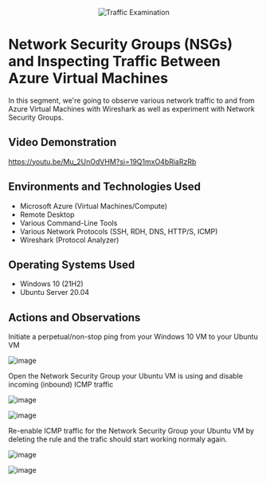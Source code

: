 <p align="center">
<img src="https://i.imgur.com/Ua7udoS.png" alt="Traffic Examination"/>
</p>

<h1>Network Security Groups (NSGs) and Inspecting Traffic Between Azure Virtual Machines</h1>
In this segment, we're going to observe various network traffic to and from Azure Virtual Machines with Wireshark as well as experiment with Network Security Groups. <br />


<h2>Video Demonstration</h2>

https://youtu.be/Mu_2UnOdVHM?si=19Q1mxO4bRiaRzRb
<h2>Environments and Technologies Used</h2>

- Microsoft Azure (Virtual Machines/Compute)
- Remote Desktop
- Various Command-Line Tools
- Various Network Protocols (SSH, RDH, DNS, HTTP/S, ICMP)
- Wireshark (Protocol Analyzer)

<h2>Operating Systems Used </h2>

- Windows 10 (21H2)
- Ubuntu Server 20.04


<h2>Actions and Observations</h2>

Initiate a perpetual/non-stop ping from your Windows 10 VM to your Ubuntu VM

![image](https://github.com/user-attachments/assets/65c8f933-529f-49e0-acf3-d39d17d536a8)

Open the Network Security Group your Ubuntu VM is using and disable incoming (inbound) ICMP traffic

![image](https://github.com/user-attachments/assets/2fc11594-eb1d-430f-a5b2-969cb9b1b3ba)

![image](https://github.com/user-attachments/assets/cf1d24db-7869-44c6-b206-f3bd7d1e03e0)

Re-enable ICMP traffic for the Network Security Group your Ubuntu VM by deleting the rule and the trafic should start working normaly again. 

![image](https://github.com/user-attachments/assets/9c7ce64c-d8ba-48de-9595-4ba3fa2364d9)

![image](https://github.com/user-attachments/assets/a2c4771a-1123-4d44-9a39-1b87bf664f58)



